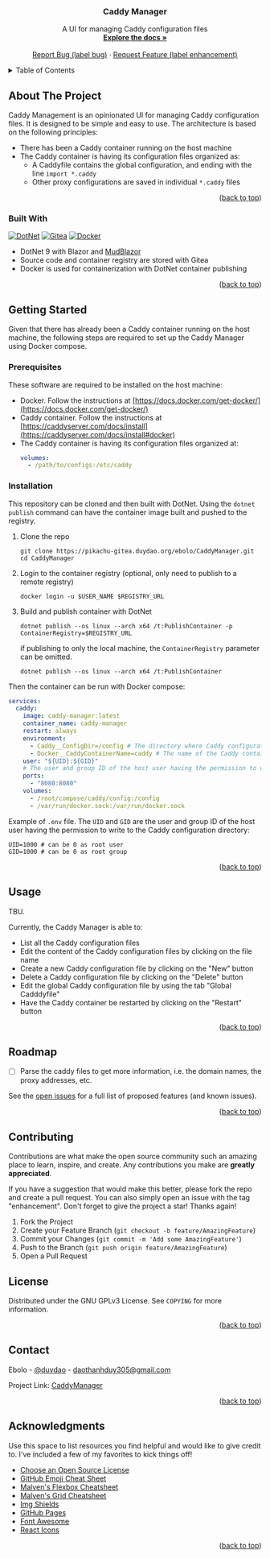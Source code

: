 <!-- Improved compatibility of back to top link: See: https://github.com/othneildrew/Best-README-Template/pull/73 -->
<a id="readme-top"></a>
<!--
*** Thanks for checking out the Best-README-Template. If you have a suggestion
*** that would make this better, please fork the repo and create a pull request
*** or simply open an issue with the tag "enhancement".
*** Don't forget to give the project a star!
*** Thanks again! Now go create something AMAZING! :D
-->



<!-- PROJECT SHIELDS -->
<!--
*** I'm using markdown "reference style" links for readability.
*** Reference links are enclosed in brackets [ ] instead of parentheses ( ).
*** See the bottom of this document for the declaration of the reference variables
*** for contributors-url, forks-url, etc. This is an optional, concise syntax you may use.
*** https://www.markdownguide.org/basic-syntax/#reference-style-links
-->



<!-- PROJECT LOGO -->
<br />
<div align="center">

[//]: # (  <a href="https://github.com/othneildrew/Best-README-Template">)

[//]: # (    <img src="images/logo.png" alt="Logo" width="80" height="80">)

[//]: # (  </a>)

<h3 align="center">Caddy Manager</h3>

  <p align="center">
    A UI for managing Caddy configuration files
    <br />
    <a href="https://pikachu-gitea.duydao.org/ebolo/CaddyManager/src/branch/main/README.md"><strong>Explore the docs »</strong></a>
    <br />
    <br />
    <a href="https://pikachu-gitea.duydao.org/ebolo/CaddyManager/issues/new">Report Bug (label bug)</a>
    &middot;
    <a href="https://pikachu-gitea.duydao.org/ebolo/CaddyManager/issues/new">Request Feature (label enhancement)</a>

[//]: # (    <a href="https://github.com/othneildrew/Best-README-Template">View Demo</a>)

[//]: # (    &middot;)

  </p>
</div>



<!-- TABLE OF CONTENTS -->
<details>
  <summary>Table of Contents</summary>
  <ol>
    <li>
      <a href="#about-the-project">About The Project</a>
      <ul>
        <li><a href="#built-with">Built With</a></li>
      </ul>
    </li>
    <li>
      <a href="#getting-started">Getting Started</a>
      <ul>
        <li><a href="#prerequisites">Prerequisites</a></li>
        <li><a href="#installation">Installation</a></li>
      </ul>
    </li>
    <li><a href="#usage">Usage</a></li>
    <li><a href="#roadmap">Roadmap</a></li>
    <li><a href="#contributing">Contributing</a></li>
    <li><a href="#license">License</a></li>
    <li><a href="#contact">Contact</a></li>
    <li><a href="#acknowledgments">Acknowledgments</a></li>
  </ol>
</details>



<!-- ABOUT THE PROJECT -->
## About The Project

[//]: # ([![Product Name Screen Shot][product-screenshot]]&#40;https://example.com&#41;)

Caddy Management is an opinionated UI for managing Caddy configuration files. It is designed to be simple and easy to use. The architecture is based on the following principles:
- There has been a Caddy container running on the host machine
- The Caddy container is having its configuration files organized as:
  - A Caddyfile contains the global configuration, and ending with the line `import *.caddy` 
  - Other proxy configurations are saved in individual `*.caddy` files

<p align="right">(<a href="#readme-top">back to top</a>)</p>



### Built With

[![DotNet][DotNet]][DotNet-url]
[![Gitea][Gitea]][Gitea-url]
[![Docker][Docker]][Docker-url]

* DotNet 9 with Blazor and [MudBlazor](https://mudblazor.com/)
* Source code and container registry are stored with Gitea
* Docker is used for containerization with DotNet container publishing

<p align="right">(<a href="#readme-top">back to top</a>)</p>



<!-- GETTING STARTED -->
## Getting Started

Given that there has already been a Caddy container running on the host machine, the following steps are required to set up the Caddy Manager using Docker compose.

### Prerequisites

These software are required to be installed on the host machine:
* Docker. Follow the instructions at [https://docs.docker.com/get-docker/](https://docs.docker.com/get-docker/)
* Caddy container. Follow the instructions at [https://caddyserver.com/docs/install](https://caddyserver.com/docs/install#docker)
* The Caddy container is having its configuration files organized at:
  ```yaml
  volumes:
    - /path/to/configs:/etc/caddy
  ```

### Installation

This repository can be cloned and then built with DotNet. Using the `dotnet publish` command can have the container image built and pushed to the registry.

1. Clone the repo
   ```shell
   git clone https://pikachu-gitea.duydao.org/ebolo/CaddyManager.git
   cd CaddyManager
   ```
2. Login to the container registry (optional, only need to publish to a remote registry)
   ```shell
   docker login -u $USER_NAME $REGISTRY_URL
   ```
3. Build and publish container with DotNet
   ```shell
   dotnet publish --os linux --arch x64 /t:PublishContainer -p ContainerRegistry=$REGISTRY_URL
   ```
   if publishing to only the local machine, the `ContainerRegistry` parameter can be omitted.
   ```shell
   dotnet publish --os linux --arch x64 /t:PublishContainer
   ```

Then the container can be run with Docker compose:
```yaml
services:
  caddy:
    image: caddy-manager:latest
    container_name: caddy-manager
    restart: always
    environment:
      - Caddy__ConfigDir=/config # The directory where Caddy configuration files are stored
      - Docker__CaddyContainerName=caddy # The name of the Caddy container
    user: "${UID}:${GID}"
    # The user and group ID of the host user having the permission to write to the Caddy configuration directory
    ports:
      - "8080:8080"
    volumes:
      - /root/compose/caddy/config:/config
      - /var/run/docker.sock:/var/run/docker.sock

```

Example of `.env` file. The `UID` and `GID` are the user and group ID of the host user having the permission to write to the Caddy configuration directory:
```shell
UID=1000 # can be 0 as root user
GID=1000 # can be 0 as root group
```

<p align="right">(<a href="#readme-top">back to top</a>)</p>



<!-- USAGE EXAMPLES -->
## Usage

TBU.

Currently, the Caddy Manager is able to:
- List all the Caddy configuration files
- Edit the content of the Caddy configuration files by clicking on the file name
- Create a new Caddy configuration file by clicking on the "New" button
- Delete a Caddy configuration file by clicking on the "Delete" button
- Edit the global Caddy configuration file by using the tab "Global Cadddyfile"
- Have the Caddy container be restarted by clicking on the "Restart" button

<p align="right">(<a href="#readme-top">back to top</a>)</p>



<!-- ROADMAP -->
## Roadmap

- [ ] Parse the caddy files to get more information, i.e. the domain names, the proxy addresses, etc.

See the [open issues](https://pikachu-gitea.duydao.org/ebolo/CaddyManager/issues) for a full list of proposed features (and known issues).

<p align="right">(<a href="#readme-top">back to top</a>)</p>



<!-- CONTRIBUTING -->
## Contributing

Contributions are what make the open source community such an amazing place to learn, inspire, and create. Any contributions you make are **greatly appreciated**.

If you have a suggestion that would make this better, please fork the repo and create a pull request. You can also simply open an issue with the tag "enhancement".
Don't forget to give the project a star! Thanks again!

1. Fork the Project
2. Create your Feature Branch (`git checkout -b feature/AmazingFeature`)
3. Commit your Changes (`git commit -m 'Add some AmazingFeature'`)
4. Push to the Branch (`git push origin feature/AmazingFeature`)
5. Open a Pull Request


<!-- LICENSE -->
## License

Distributed under the GNU GPLv3 License. See `COPYING` for more information.

<p align="right">(<a href="#readme-top">back to top</a>)</p>



<!-- CONTACT -->
## Contact

Ebolo - [@duydao](https://duydao.org) - daothanhduy305@gmail.com

Project Link: [CaddyManager](https://pikachu-gitea.duydao.org/ebolo/CaddyManager)

<p align="right">(<a href="#readme-top">back to top</a>)</p>



<!-- ACKNOWLEDGMENTS -->
## Acknowledgments

Use this space to list resources you find helpful and would like to give credit to. I've included a few of my favorites to kick things off!

* [Choose an Open Source License](https://choosealicense.com)
* [GitHub Emoji Cheat Sheet](https://www.webpagefx.com/tools/emoji-cheat-sheet)
* [Malven's Flexbox Cheatsheet](https://flexbox.malven.co/)
* [Malven's Grid Cheatsheet](https://grid.malven.co/)
* [Img Shields](https://shields.io)
* [GitHub Pages](https://pages.github.com)
* [Font Awesome](https://fontawesome.com)
* [React Icons](https://react-icons.github.io/react-icons/search)

<p align="right">(<a href="#readme-top">back to top</a>)</p>



<!-- MARKDOWN LINKS & IMAGES -->
<!-- https://www.markdownguide.org/basic-syntax/#reference-style-links -->
[contributors-shield]: https://img.shields.io/github/contributors/othneildrew/Best-README-Template.svg?style=for-the-badge
[contributors-url]: https://github.com/othneildrew/Best-README-Template/graphs/contributors
[forks-shield]: https://img.shields.io/github/forks/othneildrew/Best-README-Template.svg?style=for-the-badge
[forks-url]: https://github.com/othneildrew/Best-README-Template/network/members
[stars-shield]: https://img.shields.io/github/stars/othneildrew/Best-README-Template.svg?style=for-the-badge
[stars-url]: https://github.com/othneildrew/Best-README-Template/stargazers
[issues-shield]: https://img.shields.io/github/issues/othneildrew/Best-README-Template.svg?style=for-the-badge
[issues-url]: https://github.com/othneildrew/Best-README-Template/issues
[license-shield]: https://img.shields.io/github/license/othneildrew/Best-README-Template.svg?style=for-the-badge
[license-url]: https://github.com/othneildrew/Best-README-Template/blob/master/LICENSE.txt
[linkedin-shield]: https://img.shields.io/badge/-LinkedIn-black.svg?style=for-the-badge&logo=linkedin&colorB=555
[linkedin-url]: https://linkedin.com/in/othneildrew
[product-screenshot]: images/screenshot.png
[DotNet]: https://img.shields.io/badge/dotnet-563D7C?style=for-the-badge&logo=dotnet&logoColor=white
[DotNet-url]: https://dotnet.microsoft.com/en-us/
[Gitea]: https://img.shields.io/badge/Gitea-green?style=for-the-badge&logo=gitea&logoColor=white
[Gitea-url]: https://about.gitea.com/
[Docker]: https://img.shields.io/badge/Docker-blue?style=for-the-badge&logo=docker&logoColor=white
[Docker-url]: https://www.docker.com/